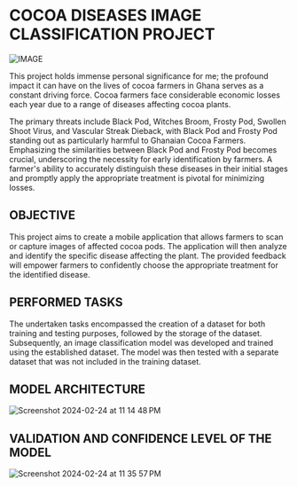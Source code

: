 # COCOA DISEASES IMAGE CLASSIFICATION PROJECT

![IMAGE](https://github.com/Daaduam12/Image_Classification/assets/160546656/cc183f7a-085b-4ef2-85d0-c14d3dd83850)

This project holds immense personal significance for me; the profound impact it can have on the lives of cocoa farmers in Ghana serves as a constant driving force.
Cocoa farmers face considerable economic losses each year due to a range of diseases affecting cocoa plants.

The primary threats include Black Pod, Witches Broom, Frosty Pod, Swollen Shoot Virus, and Vascular Streak Dieback, with Black Pod and Frosty Pod standing out as particularly harmful to Ghanaian Cocoa Farmers.
Emphasizing the similarities between Black Pod and Frosty Pod becomes crucial, underscoring the necessity for early identification by farmers. A farmer's ability to accurately distinguish these diseases in their initial stages and promptly apply the appropriate treatment is pivotal for minimizing losses.


## OBJECTIVE

This project aims to create a mobile application that allows farmers to scan or capture images of affected cocoa pods. The application will then analyze and identify the specific disease affecting the plant. The provided feedback will empower farmers to confidently choose the appropriate treatment for the identified disease.

## PERFORMED TASKS

The undertaken tasks encompassed the creation of a dataset for both training and testing purposes, followed by the storage of the dataset. Subsequently, an image classification model was developed and trained using the established dataset. The model was then tested with a separate dataset that was not included in the training dataset.


## MODEL ARCHITECTURE 

![Screenshot 2024-02-24 at 11 14 48 PM](https://github.com/Daaduam12/Image_Classification/assets/160546656/902a5069-3458-460d-a0dc-093b854f410c)



## VALIDATION AND CONFIDENCE LEVEL OF THE MODEL
![Screenshot 2024-02-24 at 11 35 57 PM](https://github.com/Daaduam12/Image_Classification/assets/160546656/59b5a0b4-02b3-4256-a1c8-28a2de61a4ea)
